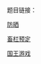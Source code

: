 题目链接：

[防晒](https://www.acwing.com/problem/content/112/)

[畜栏预定](https://www.acwing.com/problem/content/113/)

[国王游戏](https://www.acwing.com/problem/content/116/)
